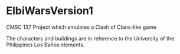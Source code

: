 # ElbiWarsVersion1
CMSC 137 Project which emulates a Clash of Clans-like game

The characters and buildings are in reference to the University of the Philippines Los Baños elements.
